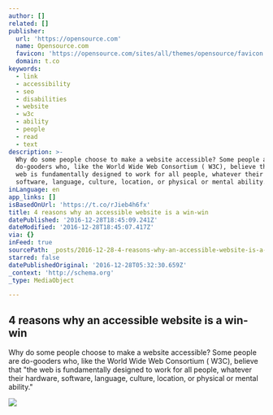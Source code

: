 ```yaml
---
author: []
related: []
publisher:
  url: 'https://opensource.com'
  name: Opensource.com
  favicon: 'https://opensource.com/sites/all/themes/opensource/favicon.ico'
  domain: t.co
keywords:
  - link
  - accessibility
  - seo
  - disabilities
  - website
  - w3c
  - ability
  - people
  - read
  - text
description: >-
  Why do some people choose to make a website accessible? Some people are
  do-gooders who, like the World Wide Web Consortium ( W3C), believe that "the
  web is fundamentally designed to work for all people, whatever their hardware,
  software, language, culture, location, or physical or mental ability."
inLanguage: en
app_links: []
isBasedOnUrl: 'https://t.co/rJieb4h6fx'
title: 4 reasons why an accessible website is a win-win
datePublished: '2016-12-28T18:45:09.241Z'
dateModified: '2016-12-28T18:45:07.417Z'
via: {}
inFeed: true
sourcePath: _posts/2016-12-28-4-reasons-why-an-accessible-website-is-a-win-win.md
starred: false
datePublishedOriginal: '2016-12-28T05:32:30.659Z'
_context: 'http://schema.org'
_type: MediaObject

---
```

<article style=""><h1>4 reasons why an accessible website is a win-win</h1><p>Why do some people choose to make a website accessible? Some people are do-gooders who, like the World Wide Web Consortium ( W3C), believe that "the web is fundamentally designed to work for all people, whatever their hardware, software, language, culture, location, or physical or mental ability."</p><img src="https://opensource.com/sites/default/files/images/life/lightbulb_computer_person_general_.png" /></article>